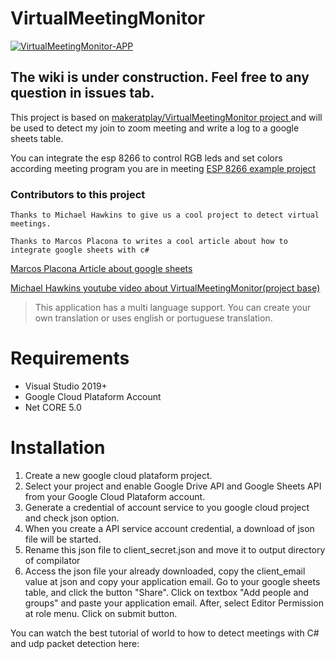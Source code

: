 # VirtualMeetingMonitor

[![VirtualMeetingMonitor-APP](https://github.com/brutalzinn/zoom-monitor-googlesheets/actions/workflows/CI.yml/badge.svg?branch=master)](https://github.com/brutalzinn/zoom-monitor-googlesheets/actions/workflows/CI.yml)

## The wiki is under construction. Feel free to any question in issues tab.

This project is based on [makeratplay/VirtualMeetingMonitor project
](https://github.com/makeratplay/VirtualMeetingMonitor)
and will be used to detect my join to zoom meeting and write a log to a google sheets table.

You can integrate the esp 8266 to control RGB leds and set colors according meeting program you are in meeting [ESP 8266 example project](https://github.com/brutalzinn/esp8266-rgb-wifi-api)


### Contributors to this project

    Thanks to Michael Hawkins to give us a cool project to detect virtual meetings.

    Thanks to Marcos Placona to writes a cool article about how to integrate google sheets with c#  

[Marcos Placona Article about google sheets](https://www.twilio.com/blog/2017/03/google-spreadsheets-and-net-core.html?utm_source=youtube&utm_medium=video&utm_campaign=google-sheets-dotnet)

[Michael Hawkins  youtube video about VirtualMeetingMonitor(project base)](https://youtu.be/sqYLpXk6cFc)



> This application has a multi language support. You can create your own translation or uses english or portuguese translation.

# Requirements

* Visual Studio 2019+
* Google Cloud Plataform Account
* Net CORE 5.0

# Installation 

1. Create a new google cloud plataform project.
2. Select your project and enable Google Drive API and Google Sheets API from your Google Cloud Plataform account.
3. Generate a credential of account service to you google cloud project and check json option.
4. When you create a  API service account credential, a download of json file will be started.
5. Rename this json file to client_secret.json and move it to output directory of compilator
6. Access the json file your already downloaded, copy the client_email value at json and copy your application email.  Go to your google sheets table, and click the button "Share". Click on textbox "Add people and groups" and paste your application email. After, select Editor Permission at role menu. Click on submit button.




You can watch the best tutorial of world to how to detect meetings with C# and udp packet detection here:


